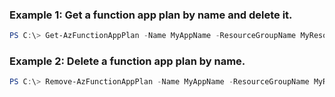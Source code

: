 ### Example 1: Get a function app plan by name and delete it.

```powershell
PS C:\> Get-AzFunctionAppPlan -Name MyAppName -ResourceGroupName MyResourceGroupName | Remove-AzFunctionAppPlan -Force
```

### Example 2: Delete a function app plan by name.

```powershell
PS C:\> Remove-AzFunctionAppPlan -Name MyAppName -ResourceGroupName MyResourceGroupName -Force
```

